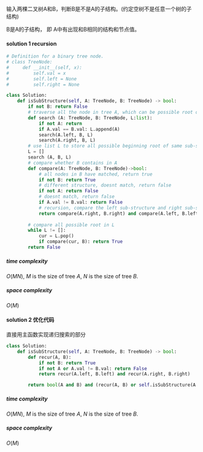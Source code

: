 输入两棵二叉树A和B，判断B是不是A的子结构。(约定空树不是任意一个树的子结构)

B是A的子结构， 即 A中有出现和B相同的结构和节点值。

#### solution 1 recursion
```python
# Definition for a binary tree node.
# class TreeNode:
#     def __init__(self, x):
#         self.val = x
#         self.left = None
#         self.right = None

class Solution:
    def isSubStructure(self, A: TreeNode, B: TreeNode) -> bool:
        if not B: return False
        # traverse all the node in tree A, which can be possible root of same sub-structure
        def search (A: TreeNode, B: TreeNode, L:list):
            if not A: return 
            if A.val == B.val: L.append(A)
            search(A.left, B, L)
            search(A.right, B, L)
        # use list L to store all possible beginning root of same sub-structure
        L = []
        search (A, B, L)
        # compare whether B contains in A
        def compare(A: TreeNode, B: TreeNode)->bool:
            # all nodes in B have matched, return true
            if not B: return True
            # different structure, doesnt match, return false
            if not A: return False
            # doesnt match, return false
            if A.val != B.val: return False
            # recursion, compare the left sub-structure and right sub-structure
            return compare(A.right, B.right) and compare(A.left, B.left)
            
        # compare all possible root in L
        while L != []:
            cur = L.pop()
            if compare(cur, B): return True
        return False
```

##### time complexity
$O(MN)$, $M$ is the size of tree $A$, $N$ is the size of tree $B$.

##### space complexity
$O(M)$

#### solution 2 优化代码
直接用主函数实现递归搜索的部分
```python
class Solution:
    def isSubStructure(self, A: TreeNode, B: TreeNode) -> bool:
        def recur(A, B):
            if not B: return True
            if not A or A.val != B.val: return False
            return recur(A.left, B.left) and recur(A.right, B.right)

        return bool(A and B) and (recur(A, B) or self.isSubStructure(A.left, B) or self.isSubStructure(A.right, B))

```
##### time complexity
$O(MN)$, $M$ is the size of tree $A$, $N$ is the size of tree $B$.

##### space complexity
$O(M)$